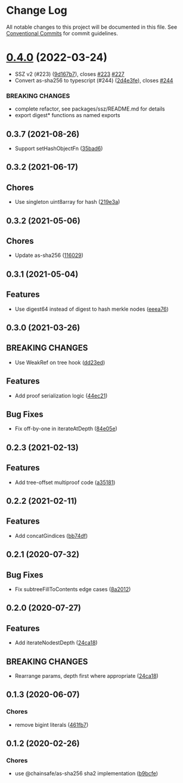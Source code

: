 # Change Log

All notable changes to this project will be documented in this file.
See [Conventional Commits](https://conventionalcommits.org) for commit guidelines.

# [0.4.0](https://github.com/ChainSafe/persistent-merkle-tree/compare/@chainsafe/persistent-merkle-tree@0.3.7...@chainsafe/persistent-merkle-tree@0.4.0) (2022-03-24)


* SSZ v2 (#223) ([9d167b7](https://github.com/ChainSafe/persistent-merkle-tree/commit/9d167b703b1e974ee4943be15710aa9783183986)), closes [#223](https://github.com/ChainSafe/persistent-merkle-tree/issues/223) [#227](https://github.com/ChainSafe/persistent-merkle-tree/issues/227)
* Convert as-sha256 to typescript (#244) ([2d4e3fe](https://github.com/ChainSafe/persistent-merkle-tree/commit/2d4e3febec89ca8ca7c89a19c6949c3213c2c45c)), closes [#244](https://github.com/ChainSafe/persistent-merkle-tree/issues/244)


### BREAKING CHANGES

* complete refactor, see packages/ssz/README.md for details
* export digest* functions as named exports

## 0.3.7 (2021-08-26)

- Support setHashObjectFn ([35bad6](https://github.com/chainsafe/persistent-merkle-tree/commit/35bad6))

## 0.3.2 (2021-06-17)

## Chores

- Use singleton uint8array for hash ([219e3a](https://github.com/chainsafe/persistent-merkle-tree/commit/219e3a))

## 0.3.2 (2021-05-06)

## Chores

- Update as-sha256 ([116029](https://github.com/chainsafe/persistent-merkle-tree/commit/116029))

## 0.3.1 (2021-05-04)

## Features

- Use digest64 instead of digest to hash merkle nodes ([eeea76](https://github.com/chainsafe/persistent-merkle-tree/commit/eeea76))

## 0.3.0 (2021-03-26)

## BREAKING CHANGES

- Use WeakRef on tree hook ([dd23ed](https://github.com/chainsafe/persistent-merkle-tree/commit/dd23ed))

## Features

- Add proof serialization logic  ([44ec21](https://github.com/chainsafe/persistent-merkle-tree/commit/44ec21))

## Bug Fixes

- Fix off-by-one in iterateAtDepth ([84e05e](https://github.com/chainsafe/persistent-merkle-tree/commit/84e05e))

## 0.2.3 (2021-02-13)

## Features

- Add tree-offset multiproof code ([a35181](https://github.com/chainsafe/persistent-merkle-tree/commit/a35181))

## 0.2.2 (2021-02-11)

## Features

- Add concatGindices ([bb74df](https://github.com/chainsafe/persistent-merkle-tree/commit/bb74df))

## 0.2.1 (2020-07-32)

## Bug Fixes

- Fix subtreeFillToContents edge cases ([8a2012](https://github.com/chainsafe/persistent-merkle-tree/commit/8a2012))

## 0.2.0 (2020-07-27)

## Features

- Add iterateNodestDepth ([24ca18](https://github.com/chainsafe/persistent-merkle-tree/commit/24ca18))

## BREAKING CHANGES

- Rearrange params, depth first where appropriate ([24ca18](https://github.com/chainsafe/persistent-merkle-tree/commit/24ca18))

## 0.1.3 (2020-06-07)

### Chores

- remove bigint literals ([461fb7](https://github.com/chainsafe/persistent-merkle-tree/commit/461fb7))

## 0.1.2 (2020-02-26)

### Chores

- use @chainsafe/as-sha256 sha2 implementation ([b9bcfe](https://github.com/chainsafe/persistent-merkle-tree/commit/b9bcfe))
